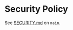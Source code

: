 # Security Policy

See [SECURITY.md](https://github.com/mrgrain/cdk-esbuild/blob/main/SECURITY.md) on `main`.
